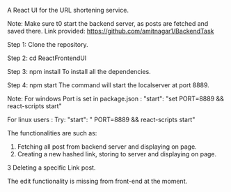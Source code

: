 A React UI for the URL shortening service.

Note: Make sure t0 start the backend server, as posts are fetched and saved there.
Link provided: https://github.com/amitnagar1/BackendTask

Step 1: Clone the repository.

Step 2: cd ReactFrontendUI

Step 3: npm install 
To install all the dependencies.

Step 4: npm start
The command will start the localserver at port 8889.

Note: For windows Port is set in package.json :
"start": "set PORT=8889 && react-scripts start"

For linux users :
Try: "start": " PORT=8889 && react-scripts start"

The  functionalities are such as: 

1. Fetching all post from backend server and displaying on page.
2. Creating a new hashed link, storing to server and displaying on page.

3 Deleting a specific Link post.

The edit functionality is missing from front-end at the moment.
